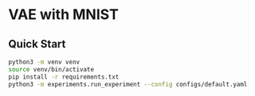 # VAE with MNIST



## Quick Start

```bash
python3 -m venv venv
source venv/bin/activate
pip install -r requirements.txt
python3 -m experiments.run_experiment --config configs/default.yaml
```